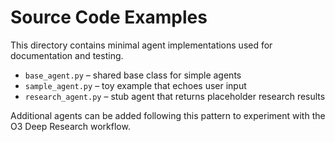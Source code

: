 # Source Code Examples

This directory contains minimal agent implementations used for documentation and testing.

- `base_agent.py` – shared base class for simple agents
- `sample_agent.py` – toy example that echoes user input
- `research_agent.py` – stub agent that returns placeholder research results

Additional agents can be added following this pattern to experiment with the O3 Deep Research workflow.
